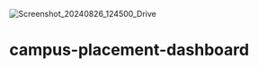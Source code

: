 ![Screenshot_20240826_124500_Drive](https://github.com/user-attachments/assets/104719a4-b4cc-4e88-8da7-444bc8bdadf6)

# campus-placement-dashboard
